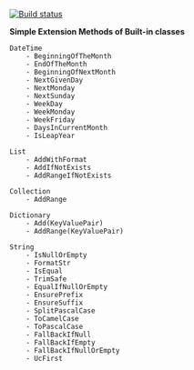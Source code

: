 
[![Build status](https://ci.appveyor.com/api/projects/status/qq9fkk5wrrhyl79o?svg=true)](https://ci.appveyor.com/project/xatzipe/xtzp-extensions)

**Simple Extension Methods of Built-in classes**
    
    DateTime
        - BeginningOfTheMonth
        - EndOfTheMonth
        - BeginningOfNextMonth
        - NextGivenDay
        - NextMonday
        - NextSunday
        - WeekDay
        - WeekMonday
        - WeekFriday
        - DaysInCurrentMonth
        - IsLeapYear
        
    List
        - AddWithFormat
        - AddIfNotExists
        - AddRangeIfNotExists
        
    Collection
        - AddRange
    
    Dictionary
        - Add(KeyValuePair)
        - AddRange(KeyValuePair)
    
    String
        - IsNullOrEmpty
        - FormatStr
        - IsEqual
        - TrimSafe
        - EqualIfNullOrEmpty
        - EnsurePrefix
        - EnsureSuffix
        - SplitPascalCase
        - ToCamelCase
        - ToPascalCase
        - FallBackIfNull
        - FallBackIfEmpty
        - FallBackIfNullOrEmpty
        - UcFirst
    
     